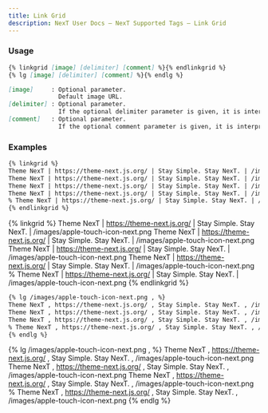```yaml
---
title: Link Grid
description: NexT User Docs – NexT Supported Tags – Link Grid
---
```


### Usage

```md link-grid.js
{% linkgrid [image] [delimiter] [comment] %}{% endlinkgrid %}
{% lg [image] [delimiter] [comment] %}{% endlg %}

[image]     : Optional parameter.
              Default image URL.
[delimiter] : Optional parameter.
              If the optional delimiter parameter is given, it is interpreted as the delimiter of items in each line.
[comment]   : Optional parameter.
              If the optional comment parameter is given, it is interpreted as the symbol to comment out a line.
```

### Examples

```md
{% linkgrid %}
Theme NexT | https://theme-next.js.org/ | Stay Simple. Stay NexT. | /images/apple-touch-icon-next.png
Theme NexT | https://theme-next.js.org/ | Stay Simple. Stay NexT. | /images/apple-touch-icon-next.png
Theme NexT | https://theme-next.js.org/ | Stay Simple. Stay NexT. | /images/apple-touch-icon-next.png
Theme NexT | https://theme-next.js.org/ | Stay Simple. Stay NexT. | /images/apple-touch-icon-next.png
% Theme NexT | https://theme-next.js.org/ | Stay Simple. Stay NexT. | /images/apple-touch-icon-next.png
{% endlinkgrid %}
```
{% linkgrid %}
Theme NexT | https://theme-next.js.org/ | Stay Simple. Stay NexT. | /images/apple-touch-icon-next.png
Theme NexT | https://theme-next.js.org/ | Stay Simple. Stay NexT. | /images/apple-touch-icon-next.png
Theme NexT | https://theme-next.js.org/ | Stay Simple. Stay NexT. | /images/apple-touch-icon-next.png
Theme NexT | https://theme-next.js.org/ | Stay Simple. Stay NexT. | /images/apple-touch-icon-next.png
% Theme NexT | https://theme-next.js.org/ | Stay Simple. Stay NexT. | /images/apple-touch-icon-next.png
{% endlinkgrid %}

```md
{% lg /images/apple-touch-icon-next.png , %}
Theme NexT , https://theme-next.js.org/ , Stay Simple. Stay NexT. , /images/apple-touch-icon-next.png
Theme NexT , https://theme-next.js.org/ , Stay Simple. Stay NexT. , /images/apple-touch-icon-next.png
Theme NexT , https://theme-next.js.org/ , Stay Simple. Stay NexT. , /images/apple-touch-icon-next.png
% Theme NexT , https://theme-next.js.org/ , Stay Simple. Stay NexT. , /images/apple-touch-icon-next.png
{% endlg %}
```
{% lg /images/apple-touch-icon-next.png , %}
Theme NexT , https://theme-next.js.org/ , Stay Simple. Stay NexT. , /images/apple-touch-icon-next.png
Theme NexT , https://theme-next.js.org/ , Stay Simple. Stay NexT. , /images/apple-touch-icon-next.png
Theme NexT , https://theme-next.js.org/ , Stay Simple. Stay NexT. , /images/apple-touch-icon-next.png
% Theme NexT , https://theme-next.js.org/ , Stay Simple. Stay NexT. , /images/apple-touch-icon-next.png
{% endlg %}
